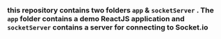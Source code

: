 ### this repository contains two folders `app` & `socketServer` . The `app` folder contains a demo ReactJS application and `socketServer` contains a server for connecting to Socket.io